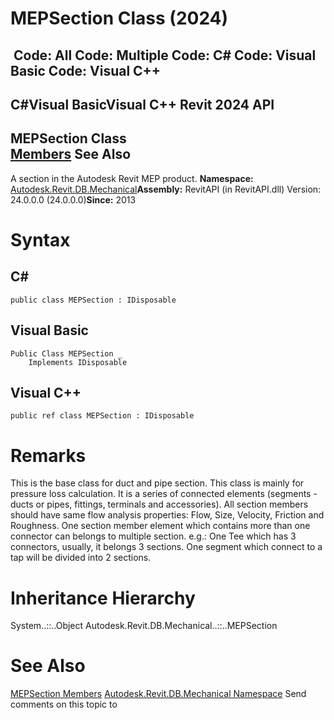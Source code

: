 # MEPSection Class (2024)

﻿
 Code: All Code: Multiple Code: C# Code: Visual Basic Code: Visual C++   
---  
C#Visual BasicVisual C++
Revit 2024 API  
---  
MEPSection Class  
[Members](65b83eeb-899d-6311-13fe-5659a0676cef.md "MEPSection Members") See Also  
---  
A section in the Autodesk Revit MEP product. 
**Namespace:** [Autodesk.Revit.DB.Mechanical](0eafd899-5912-56fd-94b1-d286156e26fc.md "Autodesk.Revit.DB.Mechanical Namespace")**Assembly:** RevitAPI (in RevitAPI.dll) Version: 24.0.0.0 (24.0.0.0)**Since:** 2013 
# Syntax
C#  
---  
```text
public class MEPSection : IDisposable
```
  
Visual Basic  
---  
```text
Public Class MEPSection _
	Implements IDisposable
```
  
Visual C++  
---  
```text
public ref class MEPSection : IDisposable
```
  
# Remarks
This is the base class for duct and pipe section. This class is mainly for pressure loss calculation. It is a series of connected elements (segments - ducts or pipes, fittings, terminals and accessories). All section members should have same flow analysis properties: Flow, Size, Velocity, Friction and Roughness. One section member element which contains more than one connector can belongs to multiple section. e.g.: One Tee which has 3 connectors, usually, it belongs 3 sections. One segment which connect to a tap will be divided into 2 sections. 
# Inheritance Hierarchy
System..::..Object Autodesk.Revit.DB.Mechanical..::..MEPSection
# See Also
[MEPSection Members](65b83eeb-899d-6311-13fe-5659a0676cef.md "MEPSection Members")
[Autodesk.Revit.DB.Mechanical Namespace](0eafd899-5912-56fd-94b1-d286156e26fc.md "Autodesk.Revit.DB.Mechanical Namespace")
Send comments on this topic to 